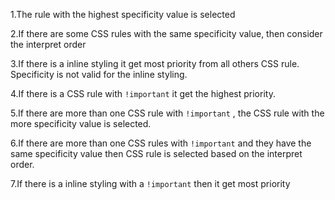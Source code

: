 1.The rule with the highest specificity value is selected

2.If there are some  CSS rules with the same specificity value, then consider the interpret order
 
3.If there is a inline styling it get most priority from all others CSS rule. Specificity is not valid for the inline styling.

4.If there is a CSS rule with `!important` it get the highest priority. 

5.If there are more than one CSS rule with `!important` , the CSS rule with the more specificity value is selected. 

6.If there are more than one CSS rules with `!important` and they have the same specificity value then CSS rule is selected  based on the interpret order.

7.If there is a inline styling with a `!important` then it get most priority




